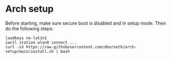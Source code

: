 # Arch setup

Before starting, make sure secure boot is disabled and in setup mode. Then do the following steps:

```
loadkeys no-latin1
iwctl station wlan0 connect ...
curl -sS https://raw.githubusercontent.com/dborseth/arch-setup/main/install.sh | bash
```